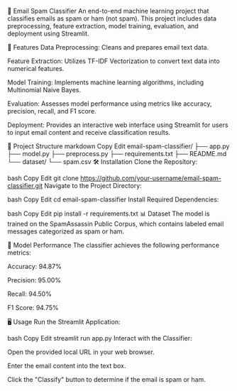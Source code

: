 📧 Email Spam Classifier
An end-to-end machine learning project that classifies emails as spam or ham (not spam). This project includes data preprocessing, feature extraction, model training, evaluation, and deployment using Streamlit.

🚀 Features
Data Preprocessing: Cleans and prepares email text data.

Feature Extraction: Utilizes TF-IDF Vectorization to convert text data into numerical features.

Model Training: Implements machine learning algorithms, including Multinomial Naive Bayes.

Evaluation: Assesses model performance using metrics like accuracy, precision, recall, and F1 score.

Deployment: Provides an interactive web interface using Streamlit for users to input email content and receive classification results.

📂 Project Structure
markdown
Copy
Edit
email-spam-classifier/
├── app.py
├── model.py
├── preprocess.py
├── requirements.txt
├── README.md
└── dataset/
    └── spam.csv
🛠️ Installation
Clone the Repository:

bash
Copy
Edit
git clone https://github.com/your-username/email-spam-classifier.git
Navigate to the Project Directory:

bash
Copy
Edit
cd email-spam-classifier
Install Required Dependencies:

bash
Copy
Edit
pip install -r requirements.txt
📊 Dataset
The model is trained on the SpamAssassin Public Corpus, which contains labeled email messages categorized as spam or ham.

🧠 Model Performance
The classifier achieves the following performance metrics:

Accuracy: 94.87%

Precision: 95.00%

Recall: 94.50%

F1 Score: 94.75%

🖥️ Usage
Run the Streamlit Application:

bash
Copy
Edit
streamlit run app.py
Interact with the Classifier:

Open the provided local URL in your web browser.

Enter the email content into the text box.

Click the "Classify" button to determine if the email is spam or ham.